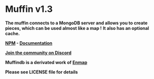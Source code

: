 <h1>Muffin v1.3</h1>

**The muffin connects to a MongoDB server and allows you to create pieces, which can be used almost like a map !**
**It also has an optional cache.**

**[NPM](https://www.npmjs.com/package/muffindb) - [Documentation](https://cat66000.github.io/Muffin-docs)**

**[Join the community on Discord](https://discord.gg/ZXtEVJm)**

**Muffindb is a derivated work of [Enmap](https://www.npmjs.com/package/enmap)**

**Please see LICENSE file for details**